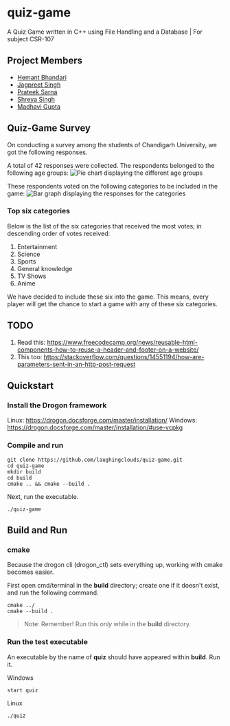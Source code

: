 # quiz-game

A Quiz Game written in C++ using File Handling and a Database | For subject CSR-107

## Project Members

- [Hemant Bhandari](https://github.com/laughingclouds)
- [Jagpreet Singh](https://github.com/JaGPR)
- [Prateek Sarna](https://github.com/PrateekSarna-24)
- [Shreya Singh](https://github.com/Shreya220)
- [Madhavi Gupta](https://github.com/MadhaviGupta18)

## Quiz-Game Survey

On conducting a survey among the students of Chandigarh University, we got the following responses.

A total of 42 responses were collected. The respondents belonged to the following age groups:
![Pie chart displaying the different age groups](https://user-images.githubusercontent.com/57110219/163675852-86f3ed99-fb20-4964-b6d5-e5d63f1e9fea.png)

These respondents voted on the following categories to be included in the game:
![Bar graph displaying the responses for the categories](https://user-images.githubusercontent.com/57110219/163675753-f00c19c1-8e5f-4022-b14f-299414d14d51.png)

### Top six categories

Below is the list of the six categories that received the most votes; in descending order of votes received:

1. Entertainment
2. Science
3. Sports
4. General knowledge
5. TV Shows
6. Anime

We have decided to include these six into the game. This means, every player will get the chance to start a game with any of these six categories.

## TODO

1. Read this: <https://www.freecodecamp.org/news/reusable-html-components-how-to-reuse-a-header-and-footer-on-a-website/>
2. This too: <https://stackoverflow.com/questions/14551194/how-are-parameters-sent-in-an-http-post-request>

## Quickstart

### Install the Drogon framework

Linux: <https://drogon.docsforge.com/master/installation/>
Windows: <https://drogon.docsforge.com/master/installation/#use-vcpkg>

### Compile and run

```shell
git clone https://github.com/laughingclouds/quiz-game.git
cd quiz-game
mkdir build
cd build
cmake .. && cmake --build .
```

Next, run the executable.

```shell
./quiz-game
```

## Build and Run

### cmake

Because the drogon cli (drogon_ctl) sets everything up, working
with cmake becomes easier.

First open cmd/terminal in the **build** directory; create one if it doesn't exist, and run the following command.

```shell
cmake ../
cmake --build .
```

> Note: Remember! Run this *only* while in the **build** directory.

### Run the test executable

An executable by the name of **quiz** should have appeared within **build**.
Run it.

Windows

```shell
start quiz
```

Linux

```shell
./quiz
```
